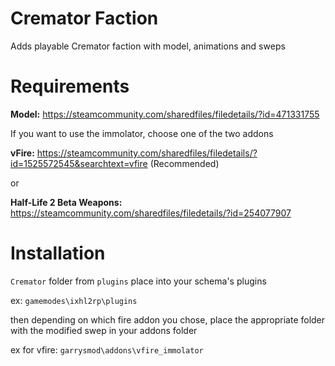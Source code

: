 # Cremator Faction #

Adds playable Cremator faction with model, animations and sweps

# Requirements #

**Model:** https://steamcommunity.com/sharedfiles/filedetails/?id=471331755

If you want to use the immolator, choose one of the two addons

**vFire:** https://steamcommunity.com/sharedfiles/filedetails/?id=1525572545&searchtext=vfire (Recommended)

or

**Half-Life 2 Beta Weapons:**  https://steamcommunity.com/sharedfiles/filedetails/?id=254077907

# Installation #

`Cremator` folder from `plugins` place into your schema's plugins

ex:
``` gamemodes\ixhl2rp\plugins ```

then depending on which fire addon you chose, place the appropriate folder with the modified swep in your addons folder

ex for vfire:
``` garrysmod\addons\vfire_immolator ```

